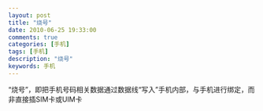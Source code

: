 ```yaml
---
layout: post
title: "烧号"
date: 2010-06-25 19:33:00 
comments: true
categories: [手机]
tags: [手机]
description: "烧号"
keywords: 手机
---
```



 
  “烧号”，即把手机号码相关数据通过数据线“写入”手机内部，与手机进行绑定，而非直接插SIM卡或UIM卡
 


